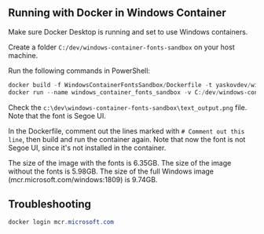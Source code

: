 ## Running with Docker in Windows Container

Make sure Docker Desktop is running and set to use Windows containers.

Create a folder `C:/dev/windows-container-fonts-sandbox` on your host machine.

Run the following commands in PowerShell:

```powershell
docker build -f WindowsContainerFontsSandbox/Dockerfile -t yaskovdev/windows-container-fonts-sandbox .
docker run --name windows_container_fonts_sandbox -v C:/dev/windows-container-fonts-sandbox:C:/image -d yaskovdev/windows-container-fonts-sandbox
```

Check the `c:\dev\windows-container-fonts-sandbox\text_output.png` file. Note that the font is Segoe UI.

In the Dockerfile, comment out the lines marked with `# Comment out this line`, then build and run the container again.
Note that now the font is not Segoe UI, since it's not installed in the container.

The size of the image with the fonts is 6.35GB.
The size of the image without the fonts is 5.98GB.
The size of the full Windows image (mcr.microsoft.com/windows:1809) is 9.74GB.

## Troubleshooting

```powershell
docker login mcr.microsoft.com
```
